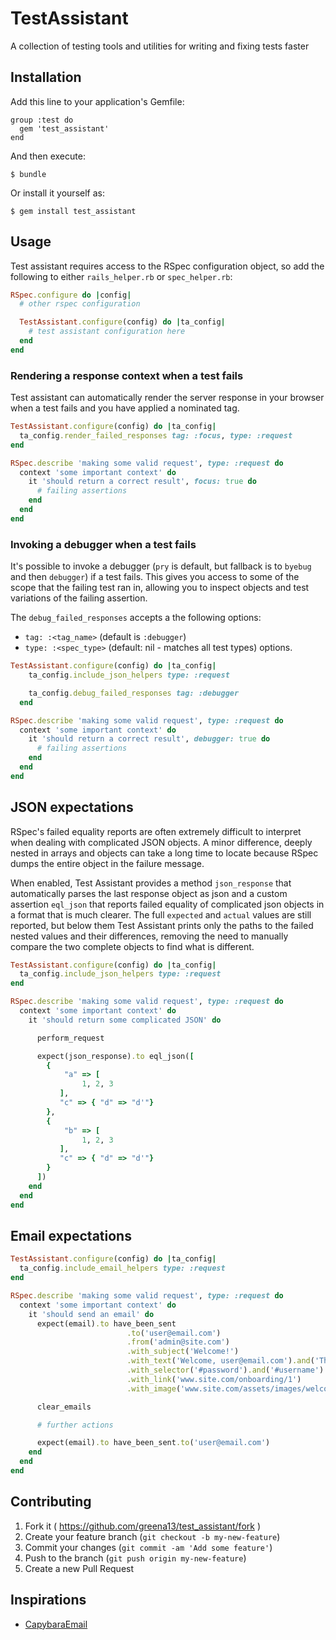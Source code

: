 # TestAssistant

A collection of testing tools and utilities for writing and fixing tests faster

## Installation

Add this line to your application's Gemfile:

    group :test do
      gem 'test_assistant'
    end

And then execute:

    $ bundle

Or install it yourself as:

    $ gem install test_assistant

## Usage

Test assistant requires access to the RSpec configuration object, so add the following to either `rails_helper.rb` or `spec_helper.rb`:

```ruby
RSpec.configure do |config|
  # other rspec configuration

  TestAssistant.configure(config) do |ta_config|
    # test assistant configuration here
  end
end
```

### Rendering a response context when a test fails

Test assistant can automatically render the server response in your browser when a test fails and you have applied a nominated tag.

```ruby
TestAssistant.configure(config) do |ta_config|
  ta_config.render_failed_responses tag: :focus, type: :request
end
```

```ruby
RSpec.describe 'making some valid request', type: :request do
  context 'some important context' do
    it 'should return a correct result', focus: true do
      # failing assertions
    end
  end
end
```

### Invoking a debugger when a test fails

It's possible to invoke a debugger (`pry` is default, but fallback is to `byebug` and then `debugger`) if a test fails. This gives you access to some of the scope that the failing test ran in, allowing you to inspect objects and test variations of the failing assertion.

The `debug_failed_responses` accepts a the following options:

* `tag: :<tag_name>` (default is `:debugger`)
* `type: :<spec_type>` (default: nil - matches all test types) options.

```ruby
TestAssistant.configure(config) do |ta_config|
    ta_config.include_json_helpers type: :request

    ta_config.debug_failed_responses tag: :debugger
  end
```

```ruby
RSpec.describe 'making some valid request', type: :request do
  context 'some important context' do
    it 'should return a correct result', debugger: true do
      # failing assertions
    end
  end
end
```

## JSON expectations

RSpec's failed equality reports are often extremely difficult to interpret when dealing with complicated JSON objects. A minor difference, deeply nested in arrays and objects can take a long time to locate because RSpec dumps the entire object in the failure message.


When enabled, Test Assistant provides a method `json_response` that automatically parses the last response object as json and a custom assertion `eql_json` that reports failed equality of complicated json objects in a format that is much clearer. The full `expected` and `actual` values are still reported, but below them Test Assistant prints only the paths to the failed nested values and their differences, removing the need to manually compare the two complete objects to find what is different.

```ruby
TestAssistant.configure(config) do |ta_config|
  ta_config.include_json_helpers type: :request
end
```

```ruby
RSpec.describe 'making some valid request', type: :request do
  context 'some important context' do
    it 'should return some complicated JSON' do

      perform_request

      expect(json_response).to eql_json([
        {
            "a" => [
                1, 2, 3
           ],
           "c" => { "d" => "d'"}
        },
        {
            "b" => [
                1, 2, 3
           ],
           "c" => { "d" => "d'"}
        }
      ])
    end
  end
end
```

## Email expectations


```ruby
TestAssistant.configure(config) do |ta_config|
  ta_config.include_email_helpers type: :request
end
```

```ruby
RSpec.describe 'making some valid request', type: :request do
  context 'some important context' do
    it 'should send an email' do
      expect(email).to have_been_sent
                          .to('user@email.com')
                          .from('admin@site.com')
                          .with_subject('Welcome!')
                          .with_text('Welcome, user@email.com').and('Thanks for signing up')
                          .with_selector('#password').and('#username')
                          .with_link('www.site.com/onboarding/1')
                          .with_image('www.site.com/assets/images/welcome.png')

      clear_emails

      # further actions

      expect(email).to have_been_sent.to('user@email.com')
    end
  end
end
```

## Contributing

1. Fork it ( https://github.com/greena13/test_assistant/fork )
2. Create your feature branch (`git checkout -b my-new-feature`)
3. Commit your changes (`git commit -am 'Add some feature'`)
4. Push to the branch (`git push origin my-new-feature`)
5. Create a new Pull Request

## Inspirations

* [CapybaraEmail](https://github.com/DockYard/capybara-email)
